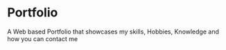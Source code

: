 # Portfolio

A Web based Portfolio that showcases my skills, Hobbies, Knowledge and how you can contact me
